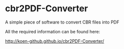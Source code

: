 # cbr2PDF-Converter
A simple piece of software to convert CBR files into PDF

All the required information can be found here:

http://koen-github.github.io/cbr2PDF-Converter/


